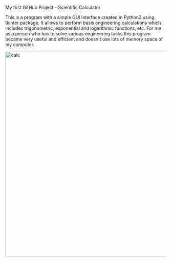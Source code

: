My first GitHub Project - Scientific Calculator

This is a program with a simple GUI interface created in Python3 using tkinter package. 
It allows to perform basis engineering calculations which includes trigonometric, exponential and logarithmic functions, etc.
For me as a person who has to solve various engineering tasks this program became very useful and efficient and doesn't use lots of memory space of my computer.

<img width="639" alt="calc" src="https://user-images.githubusercontent.com/61244643/100527356-d0f1ca00-319f-11eb-8c70-40565ad70a7f.png">
